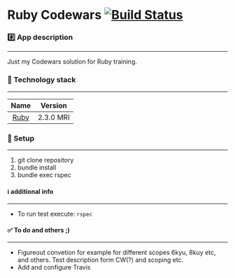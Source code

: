 Ruby Codewars [![Build Status](https://travis-ci.org/kmi3c/codewars.svg?branch=master)](https://travis-ci.org/kmi3c/codewars)
================

### :hash: App description
-------------

Just my Codewars solution for Ruby training.  

### :closed_lock_with_key: Technology stack
-------------

| Name |  Version |
| :--: | :---: |
| [Ruby](https://www.ruby-lang.org) | 2.3.0 MRI |

### :book: Setup
-------------
1. git clone repository
2. bundle install
3. bundle exec rspec


#### :information_source: additional info
-------------
* To run test execute: `rspec`

#### :white_check_mark: To do and others ;)
-------------
* Figureout convetion for example for different scopes 6kyu, 8kuy etc, and others. Test description form CW(?) and scoping etc.
* Add and configure Travis
